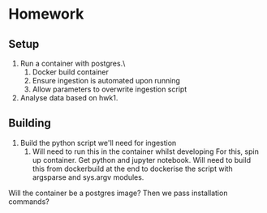 # Homework
## Setup
1) Run a container with postgres.\
   1) Docker build container
   2) Ensure ingestion is automated upon running
   3) Allow parameters to overwrite ingestion script
2) Analyse data based on hwk1.


## Building
1) Build the python script we'll need for ingestion
   1) Will need to run this in the container whilst developing
For this, spin up container. Get python and jupyter notebook. Will need to build this from dockerbuild at the end to dockerise the script with argsparse and sys.argv modules. 

Will the container be a postgres image? Then we pass installation commands?